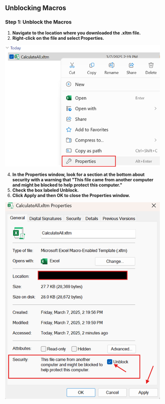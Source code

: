 ## <h2>Unblocking Macros</h2>

### **Step 1: Unblock the Macros**
1. **Navigate to the location where you downloaded the .xltm file.**
2. **Right-click on the file and select Properties.**

<img src="https://github.com/microsoft/DecodingSuperUsage/blob/DecodingSuperUsage/images/properties.png" alt="properties">

4. **In the Properties window, look for a section at the bottom about security with a warning that "This file came from another computer and might be blocked to help protect this computer."**
5. **Check the box labeled Unblock.**
6. **Click Apply and then OK to close the Properties window.**

<img src="https://github.com/microsoft/DecodingSuperUsage/blob/DecodingSuperUsage/images/unblock.png" alt="unblock">
